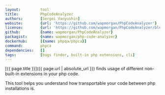 ```yaml
---
layout:         tool
title:          PhpCodeAnalyzer
authors:        [Sergei Vanyushin]
website:        {url: 'https://github.com/wapmorgan/PhpCodeAnalyzer'}
license:        {url: 'https://github.com/wapmorgan/PhpCodeAnalyzer/blob/master/LICENSE.md', label: 'BSD 3-clause "New" or "Revised" License'}
github:         {name: wapmorgan/PhpCodeAnalyzer}
packagist:      {name: wapmorgan/php-code-analyzer}               
dockerhub:      [{name: phpqa/phpca}]     
command:        phpca 
dependencies:   []
tags:           [bugs finder, built-in php extensions, cli] 
---
```


[{{ page.title }}]({{ page.url | absolute_url }}) finds usage of different non-built-in extensions in your php code.
 
<!--more--> 

This tool helps you understand how transportable your code between php installations is.
